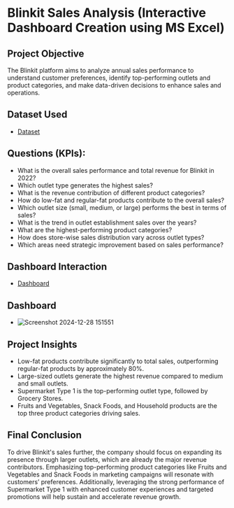 # Blinkit Sales Analysis (Interactive Dashboard Creation using MS Excel)
## Project Objective
The Blinkit platform aims to analyze annual sales performance to understand customer preferences, identify top-performing outlets and product categories, and make data-driven decisions to enhance sales and operations.

## Dataset Used
-  [Dataset](https://github.com/Yadnyavalk/Data_Analysis_Excel/blob/main/BlinkIT%20Grocery%20Data.xlsx)


## Questions (KPIs):
- What is the overall sales performance and total revenue for Blinkit in 2022?
- Which outlet type generates the highest sales?
- What is the revenue contribution of different product categories?
- How do low-fat and regular-fat products contribute to the overall sales?
- Which outlet size (small, medium, or large) performs the best in terms of sales?
- What is the trend in outlet establishment sales over the years?
- What are the highest-performing product categories?
- How does store-wise sales distribution vary across outlet types?
- Which areas need strategic improvement based on sales performance?

## Dashboard Interaction
- [Dashboard](https://github.com/Yadnyavalk/Data_Analysis_Excel/blob/main/Screenshot%202024-12-28%20151551.png)

## Dashboard
- ![Screenshot 2024-12-28 151551](https://github.com/user-attachments/assets/e4acad3c-f661-4d02-82dc-14da7ee61abb)


## Project Insights
- Low-fat products contribute significantly to total sales, outperforming regular-fat products by approximately 80%.
- Large-sized outlets generate the highest revenue compared to medium and small outlets.
- Supermarket Type 1 is the top-performing outlet type, followed by Grocery Stores.
- Fruits and Vegetables, Snack Foods, and Household products are the top three product categories driving sales.

## Final Conclusion
To drive Blinkit's sales further, the company should focus on expanding its presence through larger outlets, which are already the major revenue contributors. Emphasizing top-performing product categories like Fruits and Vegetables and Snack Foods in marketing campaigns will resonate with customers’ preferences. Additionally, leveraging the strong performance of Supermarket Type 1 with enhanced customer experiences and targeted promotions will help sustain and accelerate revenue growth.

